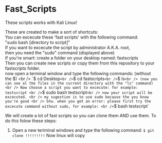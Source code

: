 # Fast_Scripts

These scripts works with Kali Linux!

These are created to make a sort of shortcuts: <br />
You can excecute these 'fast scripts' with the following command: <br />
"sudo bash [directory to script]" <br />
If you want to excecute the script by administrator A.K.A. root, <br />
then you need the "sudo" command (displayed above) <br />
If you're smart: create a folder on your desktop named: fastscripts <br />
Then you can create new scripts or copy them from this repository to your <br />
fastscripts folder. <br />
now open a terminal window and type the following commands: (without the $) <br />
`$ cd Desktop` <br />
`$ cd fastscripts` <br />
`$ ls` <br />
(now you can see al the files in the current directory with the "ls" command) <br />
Now choose a script you want to excecute: for example: testscript <br />
`$ sudo bash testscript` <br />
now your script will be excecuted. <br />
my sugestion is to use sudo because the you know you're good <br />
btw. when you get an error: please first try the excecute command without sudo, for example: <br />
`$ bash testscript` <br />

We will create a lot of fast scripts so you can clone them AND use them.
To do this folow these steps:
1. Open a new teriminal windows and type the following command:
`$ git clone !!!!!!!!!`
Now linux will copy 
